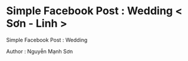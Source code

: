 # Simple Facebook Post : Wedding < Sơn - Linh >
Simple Facebook Post : Wedding

Author : Nguyễn Mạnh Sơn

